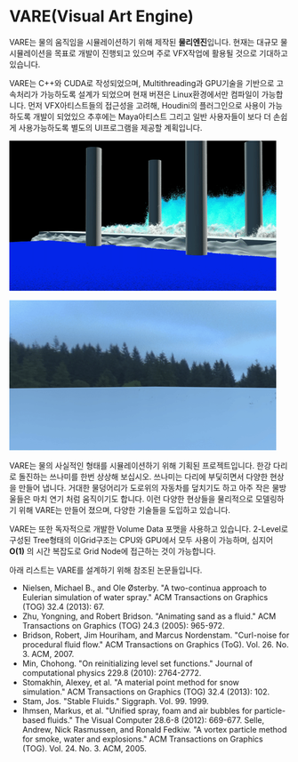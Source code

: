 # VARE(Visual Art Engine)

VARE는 물의 움직임을 시뮬레이션하기 위해 제작된 **물리엔진**입니다. 현재는 대규모 물 시뮬레이션을 목표로 개발이 진행되고 있으며 주로 VFX작업에 활용될 것으로 기대하고 있습니다.

VARE는 C++와 CUDA로 작성되었으며, Multithreading과 GPU기술을 기반으로 고속처리가 가능하도록 설계가 되었으며 현재 버젼은 Linux환경에서만 컴파일이 가능합니다. 먼저 VFX아티스트들의 접근성을 고려해, Houdini의 플러그인으로 사용이 가능하도록 개발이 되었있으 추후에는 Maya아티스트 그리고 일반 사용자들이 보다 더 손쉽게 사용가능하도록 별도의 UI프로그램을 제공할 계획입니다.

![Alt Text](https://github.com/Jaegwang/VARE/blob/master/demo/ezgif-5-7a8cee403f85.gif)

![Alt Text](https://github.com/Jaegwang/VARE/blob/master/demo/ezgif-5-3fb33a0927de.gif)

VARE는 물의 사실적인 형태를 시뮬레이션하기 위해 기획된 프로젝트입니다. 한강 다리로 돌진하는 쓰나미를 한번 상상해 보십시오. 쓰나미는 다리에 부딫히면서 다양한 현상을 만들어 냅니다. 거대한 물덩어리가 도로위의 자동차를 덮치기도 하고 아주 작은 물방울들은 마치 연기 처럼 움직이기도 합니다. 이런 다양한 현상들을 물리적으로 모델링하기 위해 VARE는 만들어 졌으며, 다양한 기술들을 도입하고 있습니다.

VARE는 또한 독자적으로 개발한 Volume Data 포맷을 사용하고 있습니다. 2-Level로 구성된 Tree형태의 이Grid구조는 CPU와 GPU에서 모두 사용이 가능하며, 심지어 **O(1)** 의 시간 복잡도로 Grid Node에 접근하는 것이 가능합니다.

아래 리스트는 VARE를 설계하기 위해 참조된 논문들입니다.
- Nielsen, Michael B., and Ole Østerby. "A two-continua approach to Eulerian simulation of water spray." ACM Transactions on Graphics (TOG) 32.4 (2013): 67.
- Zhu, Yongning, and Robert Bridson. "Animating sand as a fluid." ACM Transactions on Graphics (TOG) 24.3 (2005): 965-972.
- Bridson, Robert, Jim Houriham, and Marcus Nordenstam. "Curl-noise for procedural fluid flow." ACM Transactions on Graphics (ToG). Vol. 26. No. 3. ACM, 2007.
- Min, Chohong. "On reinitializing level set functions." Journal of computational physics 229.8 (2010): 2764-2772.
- Stomakhin, Alexey, et al. "A material point method for snow simulation." ACM Transactions on Graphics (TOG) 32.4 (2013): 102.
- Stam, Jos. "Stable Fluids." Siggraph. Vol. 99. 1999.
- Ihmsen, Markus, et al. "Unified spray, foam and air bubbles for particle-based fluids." The Visual Computer 28.6-8 (2012): 669-677.
Selle, Andrew, Nick Rasmussen, and Ronald Fedkiw. "A vortex particle method for smoke, water and explosions." ACM Transactions on Graphics (TOG). Vol. 24. No. 3. ACM, 2005.
